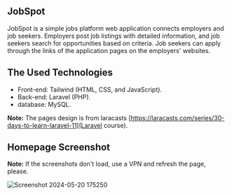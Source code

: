 ## JobSpot

JobSpot is a simple jobs platform web application connects employers and job seekers. Employers post job listings with detailed information, and job seekers search for opportunities based on criteria. Job seekers can apply through the links of the application pages on the employers' websites.

## The Used Technologies
- Front-end: Tailwind (HTML, CSS, and JavaScript).
- Back-end: Laravel (PHP).
- database: MySQL.

**Note:** The pages design is from laracasts [https://laracasts.com/series/30-days-to-learn-laravel-11](Laravel course).

## Homepage Screenshot

**Note:** If the screenshots don't load, use a VPN and refresh the page, please.

![Screenshot 2024-05-20 175250](https://github.com/m7m49/JobSpot/assets/76563254/8b976b96-5383-4be9-b4ad-08bdac9cf48b)
